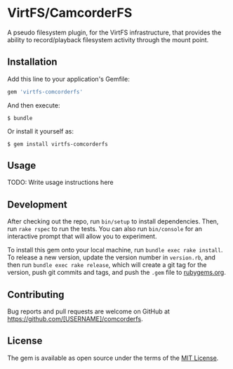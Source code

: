 # VirtFS/CamcorderFS

A pseudo filesystem plugin, for the VirtFS infrastructure, that provides the ability to record/playback
filesystem activity through the mount point.

## Installation

Add this line to your application's Gemfile:

```ruby
gem 'virtfs-comcorderfs'
```

And then execute:

    $ bundle

Or install it yourself as:

    $ gem install virtfs-comcorderfs

## Usage

TODO: Write usage instructions here

## Development

After checking out the repo, run `bin/setup` to install dependencies. Then, run `rake rspec` to run the tests. You can also run `bin/console` for an interactive prompt that will allow you to experiment.

To install this gem onto your local machine, run `bundle exec rake install`. To release a new version, update the version number in `version.rb`, and then run `bundle exec rake release`, which will create a git tag for the version, push git commits and tags, and push the `.gem` file to [rubygems.org](https://rubygems.org).

## Contributing

Bug reports and pull requests are welcome on GitHub at https://github.com/[USERNAME]/comcorderfs.


## License

The gem is available as open source under the terms of the [MIT License](http://opensource.org/licenses/MIT).


